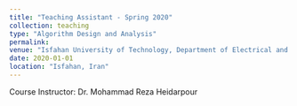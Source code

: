 ```yaml
---
title: "Teaching Assistant - Spring 2020"
collection: teaching
type: "Algorithm Design and Analysis"
permalink:
venue: "Isfahan University of Technology, Department of Electrical and Computer Engineering"
date: 2020-01-01
location: "Isfahan, Iran"
---
```


Course Instructor: Dr. Mohammad Reza Heidarpour
